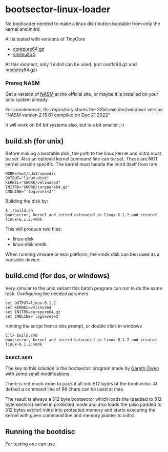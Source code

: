 # bootsector-linux-loader

No bootloader needed to make a linux distribution bootable from only the kernel and initrd

All is tested with versions of TinyCore

- [corepure64.gz](http://www.tinycorelinux.net/13.x/x86_64/release/distribution_files/corepure64.gz)
- [vmlinuz64](http://www.tinycorelinux.net/13.x/x86_64/release/distribution_files/vmlinuz64)

At this moment, only 1 initrd can be used. (not rootfs64.gz and modules64.gz)

### Prereq NASM

Get a version of [NASM](https://www.nasm.us/) at the official site, or maybe it is installed on your unix system already.

For convienence, this repository stores the 32bit exe dos/windows version "NASM version 2.16.01 compiled on Dec 21 2022"

It will work on 64 bit systems also, but is a bit smaller ;-)

## build.sh (for unix)

Before making a bootable disk, the path to the linux kernel and initrd must be set.
Also an optional kernel command line can be set.
These are NOT kernel version specific. The kernel must handle the initrd itself from ram.

```
WORK=/mnt/sda1/somedir
OUTPUT="linux-disk"
KERNEL="$WORK/vmlinuz64"
INITRD="$WORK/corepure64.gz"
CMDLINE="'loglevel=3'"
```

Building the disk by:
```
$ ./build.sh
bootsector, kernel and initrd catenated in linux-6.1.2 and created linux-6.1.2.vmdk
```

This will produce two files:

- linux-disk
- linux-disk.vmdk

When running vmware or esxi platform, the vmdk disk can ben used as a bootable device.

## build.cmd (for dos, or windows)

Very simular to the unix variant this batch program can run to do the same task.
Configuring the needed paramers.

```
set OUTPUT=linux-6.1.2
set KERNEL=vmlinuz64
set INITRD=corepure64.gz
set CMDLINE='loglevel=3'
```

running the script from a dos prompt, or double click in windows

```
C:\> build.cmd
bootsector, kernel and initrd catenated in linux-6.1.2 and created linux-6.1.2.vmdk
```

### bsect.asm

The key to this solution is the bootsector program made by [Gareth Owen](/owenson/tiny-linux-bootloader)
with some small modifications.

There is not much room to pack it all into 512 bytes of the bootsector. At default a command line of 68 chars can be used at max.

The result is always a 512 byte bootsector which loads the (padded to 512 byte sectors) kernel in protected mode and
also loads the (also padded to 512 bytes sector) initrd into protected memory and starts executing the kernel with given command line
and memory pointer to initrd.

## Running the bootdisc

For testing one can use 

